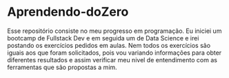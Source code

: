# Aprendendo-doZero

Esse repositório consiste no meu progresso em programação. 
Eu iniciei um bootcamp de Fullstack Dev e em seguida um de Data Science e irei postando os exercícios pedidos em aulas. 
Nem todos os exercícios são iguais aos que foram solicitados, pois vou variando informações para obter diferentes resultados e assim verificar meu nivel de entendimento com as ferramentas que são propostas a mim.

